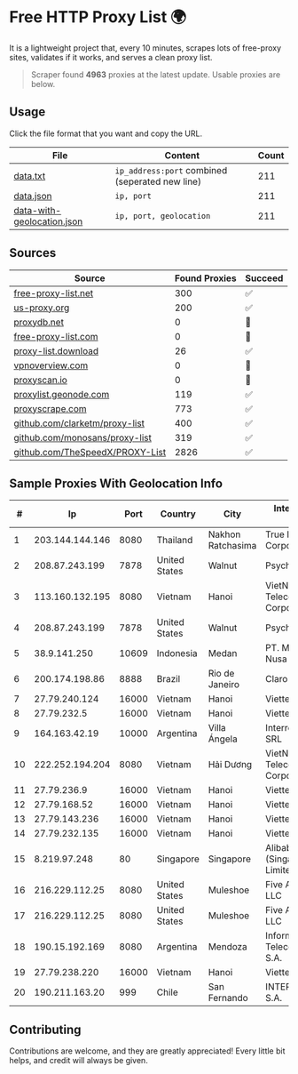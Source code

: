
# Free HTTP Proxy List 🌍

It is a lightweight project that, every 10 minutes, scrapes lots of free-proxy sites, validates if it works, and serves a clean proxy list.


> Scraper found **4963** proxies at the latest update. Usable proxies are below.

## Usage

Click the file format that you want and copy the URL.


|File|Content|Count|
|----|-------|-----|
|[data.txt](https://raw.githubusercontent.com/themiralay/Proxy-List-World/master/data.txt)|`ip_address:port` combined (seperated new line)|211|
|[data.json](https://raw.githubusercontent.com/themiralay/Proxy-List-World/master/data.json)|`ip, port`|211|
|[data-with-geolocation.json](https://raw.githubusercontent.com/themiralay/Proxy-List-World/master/data-with-geolocation.json)|`ip, port, geolocation`|211|

## Sources

|Source|Found Proxies|Succeed|
|------|-------------|-------|
|[free-proxy-list.net](https://free-proxy-list.net)|300|✅|
|[us-proxy.org](https://www.us-proxy.org)|200|✅|
|[proxydb.net](http://proxydb.net)|0|🚫|
|[free-proxy-list.com](https://free-proxy-list.com/?page=&port=&type%5B%5D=http&type%5B%5D=https&up_time=0&search=Search)|0|🚫|
|[proxy-list.download](https://www.proxy-list.download/HTTP)|26|✅|
|[vpnoverview.com](https://vpnoverview.com/privacy/anonymous-browsing/free-proxy-servers)|0|🚫|
|[proxyscan.io](https://www.proxyscan.io)|0|🚫|
|[proxylist.geonode.com](https://proxylist.geonode.com/api/proxy-list?limit=300&page=1&sort_by=lastChecked&sort_type=desc&protocols=http,https)|119|✅|
|[proxyscrape.com](https://api.proxyscrape.com/v2/?request=displayproxies&protocol=http&timeout=10000&country=all&ssl=all&anonymity=all)|773|✅|
|[github.com/clarketm/proxy-list](https://raw.githubusercontent.com/clarketm/proxy-list/master/proxy-list-raw.txt)|400|✅|
|[github.com/monosans/proxy-list](https://raw.githubusercontent.com/monosans/proxy-list/main/proxies/http.txt)|319|✅|
|[github.com/TheSpeedX/PROXY-List](https://raw.githubusercontent.com/TheSpeedX/PROXY-List/master/http.txt)|2826|✅|


## Sample Proxies With Geolocation Info

|#|Ip|Port|Country|City|Internet Service Provider|
|-|--|----|-------|----|-------------------------|
|1|203.144.144.146|8080|Thailand|Nakhon Ratchasima|True Internet Corporation CO. Ltd.|
|2|208.87.243.199|7878|United States|Walnut|Psychz Networks|
|3|113.160.132.195|8080|Vietnam|Hanoi|VietNam Post and Telecom Corporation|
|4|208.87.243.199|7878|United States|Walnut|Psychz Networks|
|5|38.9.141.250|10609|Indonesia|Medan|PT. Media Antar Nusa|
|6|200.174.198.86|8888|Brazil|Rio de Janeiro|Claro S.A|
|7|27.79.240.124|16000|Vietnam|Hanoi|Viettel Corporation|
|8|27.79.232.5|16000|Vietnam|Hanoi|Viettel Corporation|
|9|164.163.42.19|10000|Argentina|Villa Ángela|Interret Villa Angela SRL|
|10|222.252.194.204|8080|Vietnam|Hải Dương|VietNam Post and Telecom Corporation|
|11|27.79.236.9|16000|Vietnam|Hanoi|Viettel Corporation|
|12|27.79.168.52|16000|Vietnam|Hanoi|Viettel Corporation|
|13|27.79.143.236|16000|Vietnam|Hanoi|Viettel Corporation|
|14|27.79.232.135|16000|Vietnam|Hanoi|Viettel Corporation|
|15|8.219.97.248|80|Singapore|Singapore|Alibaba Cloud (Singapore) Private Limited|
|16|216.229.112.25|8080|United States|Muleshoe|Five Area Systems, LLC|
|17|216.229.112.25|8080|United States|Muleshoe|Five Area Systems, LLC|
|18|190.15.192.169|8080|Argentina|Mendoza|Informática y Telecomunicaciones S.A.|
|19|27.79.238.220|16000|Vietnam|Hanoi|Viettel Corporation|
|20|190.211.163.20|999|Chile|San Fernando|INTERNEXA Chile S.A.|



## Contributing

Contributions are welcome, and they are greatly appreciated! Every
little bit helps, and credit will always be given.

